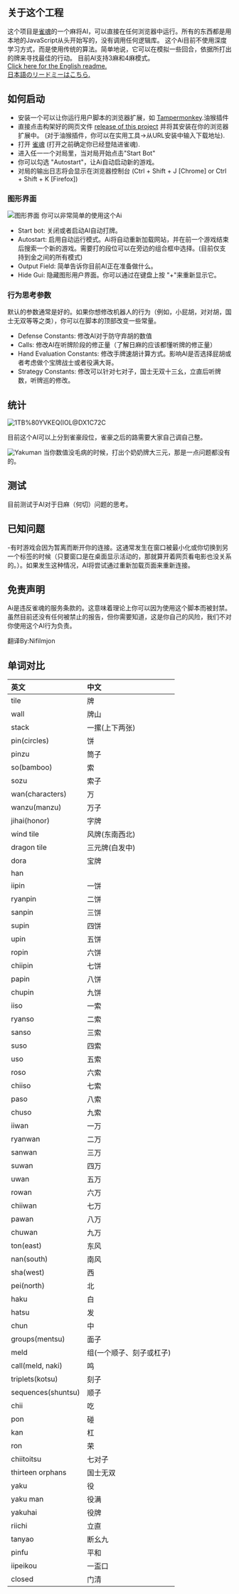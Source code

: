 ## 关于这个工程

这个项目是[雀魂](https://game.maj-soul.com/)的一个麻将AI，可以直接在任何浏览器中运行。所有的东西都是用本地的JavaScript从头开始写的，没有调用任何逻辑库。 
这个Ai目前不使用深度学习方式，而是使用传统的算法。简单地说，它可以在模拟一些回合，依据所打出的牌来寻找最佳的行动。 
目前AI支持3麻和4麻模式。  
[Click here for the English readme.](https://github.com/Jimboom7/AlphaJong/blob/master/readme.md)  
[日本語のリードミーはこちら.](https://github.com/Jimboom7/AlphaJong/blob/master/readme_jp.md)  

## 如何启动

* 安装一个可以让你运行用户脚本的浏览器扩展，如 [Tampermonkey](https://www.tampermonkey.net/?locale=zh).油猴插件
* 直接点击构架好的网页文件 [release of this project](https://github.com/Jimboom7/AlphaJong/releases) 并将其安装在你的浏览器扩展中。 (对于油猴插件，你可以在实用工具->从URL安装中输入下载地址).
* 打开 [雀魂](https://mahjongsoul.game.yo-star.com/) (打开之前确定你已经登陆进雀魂).
* 进入任一一个对局里，当对局开始点击"Start Bot"
* 你可以勾选 "Autostart"，让Ai自动启动新的游戏。
* 对局的输出日志将会显示在浏览器控制台 (Ctrl + Shift + J [Chrome] or Ctrl + Shift + K [Firefox])

### 图形界面
![图形界面](https://i.imgur.com/6PnXb3T.png)
你可以非常简单的使用这个Ai
* Start bot: 关闭或者启动AI自动打牌。
* Autostart: 启用自动运行模式。Ai将自动重新加载网站，并在前一个游戏结束后搜索一个新的游戏。需要打的段位可以在旁边的组合框中选择。(目前仅支持到金之间的所有模式)
* Output Field: 简单告诉你目前AI正在准备做什么。
* Hide Gui: 隐藏图形用户界面。你可以通过在键盘上按 "+"来重新显示它。

### 行为思考参数
默认的参数通常是好的。如果你想修改机器人的行为（例如，小屁胡，对对胡，国士无双等等之类），你可以在脚本的顶部改变一些常量。

* Defense Constants: 修改AI对于防守弃胡的数值
* Calls: 修改AI在听牌阶段的修正量（了解日麻的应该都懂听牌的修正量）
* Hand Evaluation Constants: 修改手牌速胡计算方式。影响AI是否选择屁胡或者考虑做个宝牌战士或者役满大哥。
* Strategy Constants: 修改可以针对七对子，国士无双十三幺，立直后听牌数，听牌巡的修改。

## 统计

![1TB%80YVKEQ(IOL@DX1C72C](https://i.imgur.com/i8huL5J.png)

目前这个AI可以上分到雀豪段位，雀豪之后的路需要大家自己调自己整。

![Yakuman](https://i.imgur.com/j6j2f2V.png)
当你数值没毛病的时候，打出个奶奶牌大三元，那是一点问题都没有的。

## 测试

目前测试于AI对于日麻（何切）问题的思考。

## 已知问题

-有时游戏会因为暂离而断开你的连接。这通常发生在窗口被最小化或你切换到另一个标签的时候（只要窗口是在桌面显示活动的，那就算开着网页看电影也没关系的。）。如果发生这种情况，AI将尝试通过重新加载页面来重新连接。

## 免责声明

Ai是违反雀魂的服务条款的。这意味着理论上你可以因为使用这个脚本而被封禁。虽然目前还没有任何被禁止的报告，但你需要知道，这是你自己的风险，我们不对你使用这个AI行为负责。

翻译By:Nifilmjon

## 单词对比

|英文|中文|
|:---|:---|
|tile|牌|
|wall|牌山|
|stack|一摞(上下两张)|
|pin(circles)|饼|
|pinzu|筒子|
|so(bamboo)|索|
|sozu|索子|
|wan(characters)|万|
|wanzu(manzu)|万子|
|jihai(honor)|字牌|
|wind tile|风牌(东南西北)|
|dragon tile|三元牌(白发中)|
|dora|宝牌|
|han||
|iipin|一饼|
|ryanpin|二饼|
|sanpin|三饼|
|supin|四饼|
|upin|五饼|
|ropin|六饼|
|chiipin|七饼|
|papin|八饼|
|chupin|九饼|
|iiso|一索|
|ryanso|二索|
|sanso|三索|
|suso|四索|
|uso|五索|
|roso|六索|
|chiiso|七索|
|paso|八索|
|chuso|九索|
|iiwan|一万|
|ryanwan|二万|
|sanwan|三万|
|suwan|四万|
|uwan|五万|
|rowan|六万|
|chiiwan|七万|
|pawan|八万|
|chuwan|九万|
|ton(east)|东风|
|nan(south)|南风|
|sha(west)|西|
|pei(north)|北|
|haku|白|
|hatsu|发|
|chun|中|
|groups(mentsu)|面子|
|meld|组(一个顺子、刻子或杠子)|
|call(meld, naki)|鸣|
|triplets(kotsu)|刻子|
|sequences(shuntsu)|顺子|
|chii|吃|
|pon|碰|
|kan|杠|
|ron|荣|
|chiitoitsu|七对子|
|thirteen orphans|国士无双|
|yaku|役|
|yaku man|役满|
|yakuhai|役牌|
|riichi|立直|
|tanyao|断幺九|
|pinfu|平和|
|iipeikou|一盃口|
|closed|门清|
